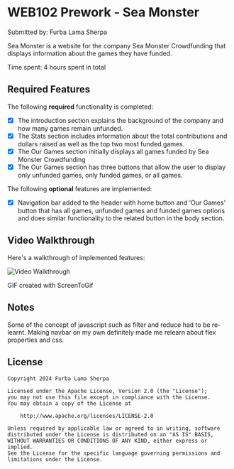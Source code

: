 # WEB102 Prework - Sea Monster

Submitted by: Furba Lama Sherpa

Sea Monster is a website for the company Sea Monster Crowdfunding that displays information about the games they have funded.

Time spent: 4 hours spent in total

## Required Features

The following **required** functionality is completed:

- [x] The introduction section explains the background of the company and how many games remain unfunded.
- [x] The Stats section includes information about the total contributions and dollars raised as well as the top two most funded games.
- [x] The Our Games section initially displays all games funded by Sea Monster Crowdfunding
- [x] The Our Games section has three buttons that allow the user to display only unfunded games, only funded games, or all games.

The following **optional** features are implemented:

- [x] Navigation bar added to the header with home button and 'Our Games' button that has all games, unfunded games and funded games options and does similar functionality to the related button in the body section.

## Video Walkthrough

Here's a walkthrough of implemented features:

<img src='Animation.gif' title='Video Walkthrough' width='' alt='Video Walkthrough' />

<!-- Replace this with whatever GIF tool you used! -->

GIF created with ScreenToGif

## Notes

Some of the concept of javascript such as filter and reduce had to be re-learnt. Making navbar on my own definitely made me relearn about flex properties and css.

## License

    Copyright 2024 Furba Lama Sherpa

    Licensed under the Apache License, Version 2.0 (the "License");
    you may not use this file except in compliance with the License.
    You may obtain a copy of the License at

        http://www.apache.org/licenses/LICENSE-2.0

    Unless required by applicable law or agreed to in writing, software
    distributed under the License is distributed on an "AS IS" BASIS,
    WITHOUT WARRANTIES OR CONDITIONS OF ANY KIND, either express or implied.
    See the License for the specific language governing permissions and
    limitations under the License.
